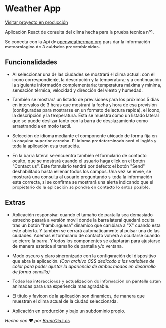 # Weather App

[Visitar proyecto en producción](https://weatherapp.brunodiaz.es)

Aplicación React de consulta del clima hecha para la prueba tecnica nº1.

Se conecta con la Api de [openweathermap.org](https://openweathermap.or) para dar la información meteorologica de 3 cuidades preestablecidas.

## Funcionalidades

* Al seleccionar una de las ciudades se mostrará el clima actual: con el icono correspondiente, la descripción y la temperatura; y a continuación la siguiente información complementaria: temperatura máxima y minima, sensación térmica, velocidad y dirección del viento y humedad.

* También se mostrará un listado de previsiones para los próximos 5 dias en intervalos de 3 horas que mostrará la fecha y hora de esa previsión (configuradas para mostrarse en un formato de lectura rapida), el icono, la descripción y la temperatura. Esta se muestra como un listado lateral que se puede deslizar tanto con la barra de desplazamiento como arrastrandola en modo tactil.

* Selección de idioma mediante el componente ubicado de forma fija en la esquina superior derecha. El idioma predeterminado será el inglés y toda la aplicación esta traducida.

* En la barra lateral se encuentra también el formulario de contacto oculto, que se mostrará cuando el usuario haga click en el botón "Contact us".
Este formulario tendrá por defecto el botón "Send" deshabilitado hasta rellenar todos los campos.
Una vez se envíe, se mostrará una consulta al usuario preguntando si toda la información esta correcta, si se confirma se mostrará una alerta indicando que el propietario de la aplicación se pondra en contacto lo antes posible.

## Extras

* Aplicación responsiva: cuando el tamaño de pantalla sea demasiado estrecho pasará a versión movil donde la barra lateral quedará oculta tras un botón "hamburguesa" dinamico que cambiara a "X" cuando esta este abierta. Y tambien se cerrará automaticamente al pulsar una de las ciudades. Además el formulario de contacto volverá a ocultarse cuando se cierre la barra.
Y todos los componentes se adaptarán para ajustarse de manera estetica al tamaño de pantalla y/o ventana.

* Modo oscuro y claro sincronizado con la configuración del dispositivo que abra la aplicación. *(Con archivo CSS dedicado a las variables de color para poder ajustar la apariencia de ambos modos en desarrollo de forma sencilla)*

* Todas las interacciones y actualizacion de información en pantalla estan animadas para una experiencia mas agradable.

* El titulo y favicon de la aplicación son dinamicos, de manera que muestran el clima actual de la ciudad seleccionada.

* Aplicación en producción y bajo un subdominio propio.

*Hecho con ♥ por [BrunoDiaz.es](https://www.brunodiaz.es)*




